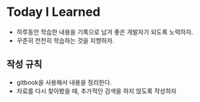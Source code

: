 # Today I Learned

* 하루동안 학습한 내용을 기록으로 남겨 좋은 개발자가 되도록 노력하자.
* 꾸준히 천천히 학습하는 것을 지향하자.

## 작성 규칙
* gitbook을 사용해서 내용을 정리한다.
* 자료를 다시 찾아봤을 때, 추가적인 검색을 하지 않도록 작성하자



